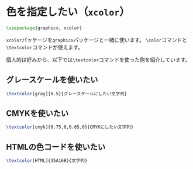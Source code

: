 # 色を指定したい（`xcolor`）

```latex
\usepackage{graphicx, xcolor}
```

``xcolor``パッケージを``graphicx``パッケージと一緒に使います。
``\color``コマンドと``\textcolor``コマンドが使えます。

個人的は好みから、以下では``\textcolor``コマンドを使った例を紹介しています。

## グレースケールを使いたい

```latex
\textcolor[gray]{0.5}{グレースケールにしたい文字列}
```

## CMYKを使いたい

```latex
\textcolor[cmyk]{0.75,0,0.65,0}{CMYKにしたい文字列}
```

## HTMLの色コードを使いたい

```latex
\textcolor[HTML]{35A16B}{文字列}
```
